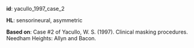 __id__: yacullo_1997_case_2

__HL__: sensorineural, asymmetric

__Based on__: Case #2 of Yacullo, W. S. (1997). Clinical masking procedures. Needham Heights: Allyn and Bacon.

